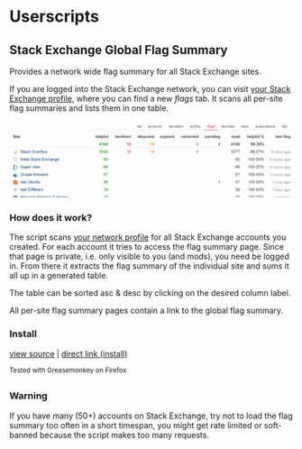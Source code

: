 # Userscripts

## Stack Exchange Global Flag Summary

Provides a network wide flag summary for all Stack Exchange sites.

If you are logged into the Stack Exchange network, you can visit [your Stack Exchange profile](http://stackexchange.com/users/current?tab=flags), where you can find a new *flags* tab. It scans all per-site flag summaries and lists them in one table.

[![segfs screenshot](../resources/screens/segfs.png?raw=true)](../resources/screens/segfs.png?raw=true)

### How does it work?

The script scans [your network profile](http://stackexchange.com/users/current) for all Stack Exchange accounts you created. For each account it tries to access the flag summary page. Since that page is private, i.e. only visible to you (and mods), you need be logged in. From there it extracts the flag summary of the individual site and sums it all up in a generated table.

The table can be sorted asc & desc by clicking on the desired column label.

All per-site flag summary pages contain a link to the global flag summary.

### Install

[view source](SE_global_flag_summary.user.js) | [direct link (install)](SE_global_flag_summary.user.js?raw=true)

<sup>Tested with Greasemonkey on Firefox</sup>

### Warning

If you have many (50+) accounts on Stack Exchange, try not to load the flag summary too often in a short timespan, you might get rate limited or soft-banned because the script makes too many requests.
